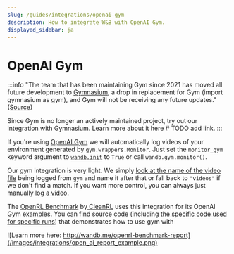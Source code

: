 ```yaml
---
slug: /guides/integrations/openai-gym
description: How to integrate W&B with OpenAI Gym.
displayed_sidebar: ja
---
```


# OpenAI Gym

:::info
"The team that has been maintaining Gym since 2021 has moved all future development to [Gymnasium](https://github.com/Farama-Foundation/Gymnasium), a drop in replacement for Gym (import gymnasium as gym), and Gym will not be receiving any future updates." ([Source](https://github.com/openai/gym#the-team-that-has-been-maintaining-gym-since-2021-has-moved-all-future-development-to-gymnasium-a-drop-in-replacement-for-gym-import-gymnasium-as-gym-and-gym-will-not-be-receiving-any-future-updates-please-switch-over-to-gymnasium-as-soon-as-youre-able-to-do-so-if-youd-like-to-read-more-about-the-story-behind-this-switch-please-check-out-this-blog-post))

Since Gym is no longer an actively maintained project, try out our integration with Gymnasium. Learn more about it here # TODO add link.
:::

If you're using [OpenAI Gym](https://gym.openai.com/) we will automatically log videos of your environment generated by `gym.wrappers.Monitor`. Just set the `monitor_gym` keyword argument to [`wandb.init`](../../../ref/python/init.md) to `True` or call `wandb.gym.monitor()`.

Our gym integration is very light. We simply [look at the name of the video file](https://github.com/wandb/wandb/blob/master/wandb/integration/gym/\_\_init\_\_.py#L15) being logged from `gym` and name it after that or fall back to `"videos"` if we don't find a match. If you want more control, you can always just manually [log a video](../../track/log/media.md).

The [OpenRL Benchmark](http://wandb.me/openrl-benchmark-report) by[ CleanRL](https://github.com/vwxyzjn/cleanrl) uses this integration for its OpenAI Gym examples. You can find source code (including [the specific code used for specific runs](https://wandb.ai/cleanrl/cleanrl.benchmark/runs/2jrqfugg/code?workspace=user-costa-huang)) that demonstrates how to use gym with

![Learn more here: http://wandb.me/openrl-benchmark-report](/images/integrations/open_ai_report_example.png)

